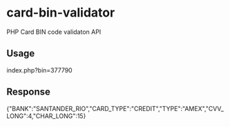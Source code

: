 # card-bin-validator
PHP Card BIN code validaton API

## Usage
index.php?bin=377790

## Response
{"BANK":"SANTANDER_RIO","CARD_TYPE":"CREDIT","TYPE":"AMEX","CVV_LONG":4,"CHAR_LONG":15}
